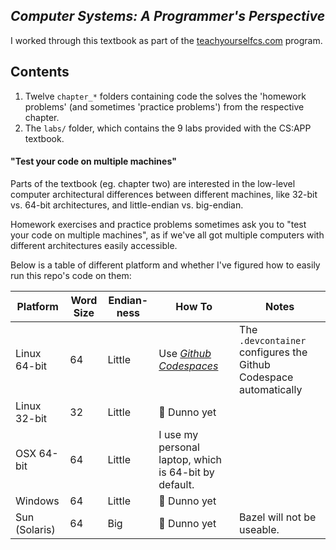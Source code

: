 ## _Computer Systems: A Programmer's Perspective_

I worked through this textbook as part of the [teachyourselfcs.com](https://teachyourselfcs.com/) program.

## Contents

1. Twelve `chapter_*` folders containing code the solves the 'homework problems' (and sometimes 'practice problems') from the respective chapter.
2. The `labs/` folder, which contains the 9 labs provided with the CS:APP textbook.

#### "Test your code on multiple machines"

Parts of the textbook (eg. chapter two) are interested in the low-level computer architectural differences between
different machines, like 32-bit vs. 64-bit architectures, and little-endian vs. big-endian.

Homework exercises and practice problems sometimes ask you to "test your code on multiple machines", as if we've all
got multiple computers with different architectures easily accessible.

Below is a table of different platform and whether I've figured how to easily run this repo's code on them:

| **Platform** | **Word Size** | **Endian-ness** | **How To** | **Notes** |
|--------------|---------------|-----------------|------------|-----------|
| Linux 64-bit | 64 | Little | Use [_Github Codespaces_](https://github.com/codespaces) | The `.devcontainer` configures the Github Codespace automatically |
| Linux 32-bit | 32 | Little | 🚧 Dunno yet | |
| OSX 64-bit   | 64 | Little | I use my personal laptop, which is 64-bit by default. | |
| Windows      | 64 | Little | 🚧 Dunno yet | |
| Sun (Solaris)| 64 | Big    | 🚧 Dunno yet | Bazel will not be useable. |